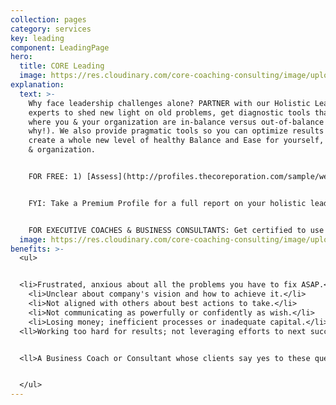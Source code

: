 ```yaml
---
collection: pages
category: services
key: leading
component: LeadingPage
hero:
  title: CORE Leading
  image: https://res.cloudinary.com/core-coaching-consulting/image/upload/v1596493058/pexels-pixabay-161154_uftaqi.jpg
explanation:
  text: >-
    Why face leadership challenges alone? PARTNER with our Holistic Leadership
    experts to shed new light on old problems, get diagnostic tools that reveal
    where you & your organization are in-balance versus out-of-balance (and
    why!). We also provide pragmatic tools so you can optimize results and
    create a whole new level of healthy Balance and Ease for yourself, your team
    & organization. 


    FOR FREE: 1) [Assess](http://profiles.thecoreporation.com/sample/welcome) your major strength & liability; 2) Leader Compass report; 3) SOS: Switch Off Stress app; 4) Videos.  


    FYI: Take a Premium Profile for a full report on your holistic leadership strengths and weaknesses...OR contact us via Message link to explore how our data-driven, agile coaching can create a great ROI by building yourself, your team & company from the inside out). Check out our seminars on Productivity, Stress, Prospering, a Leading Your Life and Work seminar or the 3-month implementation program. See descriptions on home page.


    FOR EXECUTIVE COACHES & BUSINESS CONSULTANTS: Get certified to use The Balancing Act's powerful processes, programs, diagnostic tools and profiles for leaders, teams and organizations.
  image: https://res.cloudinary.com/core-coaching-consulting/image/upload/v1600812431/eean-chen-5hz5hpjFIro-unsplash_aie6fn.jpg
benefits: >-
  <ul>


  <li>Frustrated, anxious about all the problems you have to fix ASAP.</li>
    <li>Unclear about company's vision and how to achieve it.</li>
    <li>Not aligned with others about best actions to take.</li>
    <li>Not communicating as powerfully or confidently as wish.</li>
    <li>Losing money; inefficient processes or inadequate capital.</li>
  <ll>Working too hard for results; not leveraging efforts to next success.</li>


  <ll>A Business Coach or Consultant whose clients say yes to these questions. </li>


  </ul>
---
```

